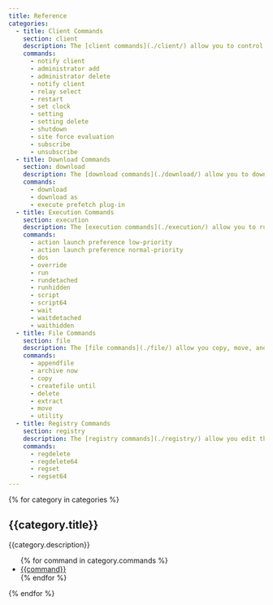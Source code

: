 ```yaml
---
title: Reference
categories:
  - title: Client Commands
    section: client
    description: The [client commands](./client/) allow you to control the behavior of the BigFix client.
    commands:
      - notify client
      - administrator add
      - administrator delete
      - notify client
      - relay select
      - restart
      - set clock
      - setting
      - setting delete
      - shutdown
      - site force evaluation
      - subscribe
      - unsubscribe
  - title: Download Commands
    section: download
    description: The [download commands](./download/) allow you to download files to the client machine.
    commands:
      - download
      - download as
      - execute prefetch plug-in
  - title: Execution Commands
    section: execution
    description: The [execution commands](./execution/) allow you to run external commands and control their behavior.
    commands:
      - action launch preference low-priority
      - action launch preference normal-priority
      - dos
      - override
      - run
      - rundetached
      - runhidden
      - script
      - script64
      - wait
      - waitdetached
      - waithidden
  - title: File Commands
    section: file
    description: The [file commands](./file/) allow you copy, move, and delete files.
    commands:
      - appendfile
      - archive now
      - copy
      - createfile until
      - delete
      - extract
      - move
      - utility
  - title: Registry Commands
    section: registry
    description: The [registry commands](./registry/) allow you edit the Windows Registry.
    commands:
      - regdelete
      - regdelete64
      - regset
      - regset64
---
```


{% for category in categories %}
<div>
  <h2>{{category.title}}</h2>
  {{category.description}}
  <ul>
    {% for command in category.commands %}
    <li><a href="/action-script/reference/{{category.section}}/{{command | replace(' ', '-')}}.html">{{command}}</a></li>
    {% endfor %}
  </ul>
</div>
{% endfor %}
